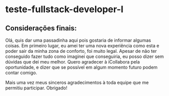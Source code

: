 # teste-fullstack-developer-I

## Considerações finais:

Olá, quis dar uma passadinha aqui pois gostaria de informar algumas coisas. Em primeiro lugar, eu amei ter uma nova experiência como esta
e poder sair da minha zona de conforto, foi muito legal. Apesar de não ter conseguido fazer tudo como imaginei que conseguiria, eu posso
dizer sem dúvidas que dei meu melhor. Quero agradecer à iCollabora pela oportunidade, e dizer que se possível em algum momento futuro podem contar comigo.

Mais uma vez meus sinceros agradecimentos à toda equipe que me permitiu participar. Obrigado!
